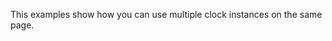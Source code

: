 This examples show how you can use multiple clock instances on the same page.

<div class="mt-5">
	<div class="clock-1"></div>
</div>

<div class="mt-5">
	<div class="clock-2"></div>
</div>

<script type="text/javascript">

	const date = new Date;

	date.setSeconds(date.getSeconds() + 10);

	var el1 = document.querySelector('.clock-1');

	var clock1 = new FlipClock(el1, date, {
		face: 'MinuteCounter',
		countdown: false
	});

	var el2 = document.querySelector('.clock-2');

	var clock2 = new FlipClock(el2, date, {
		face: 'MinuteCounter',
		countdown: true
	});
</script>
